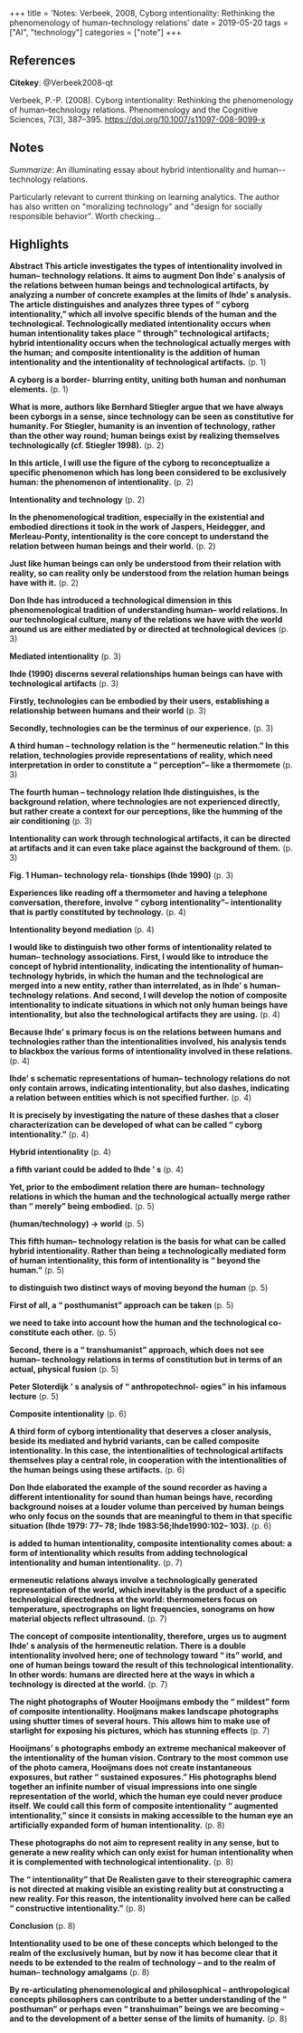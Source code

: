 +++
title = 'Notes: Verbeek, 2008, Cyborg intentionality: Rethinking the phenomenology of human–technology relations'
date = 2019-05-20
tags = ["AI", "technology"]
categories = ["note"]
+++

## References

**Citekey**: @Verbeek2008-qt

Verbeek, P.-P. (2008). Cyborg intentionality: Rethinking the phenomenology of human–technology relations. Phenomenology and the Cognitive Sciences, 7(3), 387–395. https://doi.org/10.1007/s11097-008-9099-x

## Notes

*Summarize*: An illuminating essay about hybrid intentionality and human--technology relations. 

Particularly relevant to current thinking on learning analytics. The author has also written on "moralizing technology" and "design for socially responsible behavior". Worth checking...

## Highlights

**Abstract This article investigates the types of intentionality involved in human– technology relations. It aims to augment Don Ihde’
s analysis of the relations between human beings and technological artifacts, by analyzing a number of concrete examples at the limits of Ihde’
s analysis. The article distinguishes and analyzes three types of “
cyborg intentionality,”
which all involve specific blends of the human and the technological. Technologically mediated intentionality occurs when human intentionality takes place “
through”
technological artifacts; hybrid intentionality occurs when the technological actually merges with the human; and composite intentionality is the addition of human intentionality and the intentionality of technological artifacts.** (p. 1)

**A cyborg is a border- blurring entity, uniting both human and nonhuman elements.** (p. 1)

**What is more, authors like Bernhard
Stiegler argue that we have always been cyborgs in a sense, since technology can be seen as constitutive for humanity. For Stiegler, humanity is an invention of technology, rather than the other way round; human beings exist by realizing themselves technologically (cf. Stiegler 1998).** (p. 2)

**In this article, I will use the figure of the cyborg to reconceptualize a specific phenomenon which has long been considered to be exclusively human: the phenomenon of intentionality.** (p. 2)

**Intentionality and technology** (p. 2)

**In the phenomenological tradition, especially in the existential and embodied directions it took in the work of Jaspers, Heidegger, and Merleau-Ponty, intentionality is the core concept to understand the relation between human beings and their world.** (p. 2)

**Just like human beings can only
be understood from their relation with reality, so can reality only be understood from the relation human beings have with it.** (p. 2)

**Don Ihde has introduced a technological dimension in this phenomenological tradition of understanding human–
world relations. In our technological culture, many of the relations we have with the world around us are either mediated by or directed at technological devices** (p. 3)

**Mediated intentionality** (p. 3)

**Ihde (1990) discerns several relationships human beings can have with technological artifacts** (p. 3)

**Firstly, technologies can be embodied by their users, establishing a relationship between humans and their world** (p. 3)

**Secondly, technologies can be the terminus of our experience.** (p. 3)

**A third human –
technology relation is the “
hermeneutic relation.”
In this relation, technologies provide representations of reality, which need interpretation in order to constitute a “
perception”–
like a thermomete** (p. 3)

**The fourth human –
technology relation Ihde distinguishes, is the background relation, where technologies are not experienced directly, but rather create a context for our perceptions, like the humming of the air conditioning** (p. 3)

**Intentionality can work through technological artifacts, it can be directed at artifacts and it can even take place against the background of them.** (p. 3)

**Fig. 1 Human–
technology rela- tionships (Ihde 1990)** (p. 3)

**Experiences like reading off a thermometer and having a telephone
conversation, therefore, involve “
cyborg intentionality”–
intentionality that is partly constituted by technology.** (p. 4)

**Intentionality beyond mediation** (p. 4)

**I would like to distinguish two other forms of intentionality
related to human–
technology associations. First, I would like to introduce the concept of hybrid intentionality, indicating the intentionality of human–
technology hybrids, in which the human and the technological are merged into a new entity, rather than interrelated, as in Ihde’
s human–
technology relations. And second, I will develop the notion of composite intentionality to indicate situations in which not only human beings have intentionality, but also the technological artifacts they are using.** (p. 4)

**Because
Ihde’
s primary focus is on the relations between humans and technologies rather than the intentionalities involved, his analysis tends to blackbox the various forms of intentionality involved in these relations.** (p. 4)

**Ihde’
s schematic representations of human–
technology relations do not only contain arrows, indicating intentionality, but also dashes, indicating a relation between entities which is not specified further.** (p. 4)

**It is precisely by investigating the nature of these dashes that a closer characterization can be developed of what can be called “
cyborg intentionality.”** (p. 4)

**Hybrid intentionality** (p. 4)

**a fifth variant could be added to Ihde ’ s** (p. 4)

**Yet, prior to the embodiment relation there are human–
technology relations in which the human and the technological actually merge rather than “
merely”
being embodied.** (p. 5)

**(human/technology) →
world** (p. 5)

**This fifth human–
technology relation is the basis for what can be called hybrid intentionality. Rather than being a technologically mediated form of human intentionality, this form of intentionality is “
beyond the human.”** (p. 5)

**to distinguish two distinct ways of moving beyond the human** (p. 5)

**First of all, a “
posthumanist”
approach can be taken** (p. 5)

**we need
to take into account how the human and the technological co-constitute each other.** (p. 5)

**Second, there is a “
transhumanist”
approach, which does not see human–
technology relations in terms of constitution but in terms of an actual, physical fusion** (p. 5)

**Peter Sloterdijk ’
s analysis of “
anthropotechnol- ogies”
in his infamous lecture** (p. 5)

**Composite intentionality** (p. 6)

**A third form of cyborg intentionality that deserves a closer analysis, beside its mediated and hybrid variants, can be called composite intentionality. In this case, the intentionalities of technological artifacts themselves play a central role, in cooperation with the intentionalities of the human beings using these artifacts.** (p. 6)

**Don Ihde elaborated the example of the sound recorder as
having a different intentionality for sound than human beings have, recording background noises at a louder volume than perceived by human beings who only focus on the sounds that are meaningful to them in that specific situation (Ihde 1979: 77–
78; Ihde 1983:56;Ihde1990:102–
103).** (p. 6)

**is added to human intentionality, composite intentionality comes about: a form of intentionality which results from adding technological intentionality and human intentionality.** (p. 7)

**ermeneutic relations always involve a technologically generated
representation of the world, which inevitably is the product of a specific technological directedness at the world: thermometers focus on temperature, spectrographs on light frequencies, sonograms on how material objects reflect ultrasound.** (p. 7)

**The concept of composite intentionality, therefore, urges us to augment Ihde’ s analysis of the hermeneutic relation. There is a double intentionality involved here; one of technology toward “
its”
world, and one of human beings toward the result of this technological intentionality. In other words: humans are directed here at the ways in which a technology is directed at the world.** (p. 7)

**The night photographs of Wouter Hooijmans embody the “
mildest”
form of composite intentionality. Hooijmans makes landscape photographs using shutter times of several hours. This allows him to make use of starlight for exposing his pictures, which has stunning effects** (p. 7)

**Hooijmans’
s photographs embody an extreme mechanical makeover of the intentionality of the human vision. Contrary to the most common use of the photo camera, Hooijmans does not create instantaneous exposures, but rather “
sustained exposures.”
His photographs blend together an infinite number of visual impressions into one single representation of the world, which the human eye could never produce itself. We could call this form of composite intentionality “
augmented intentionality,”
since it consists in making accessible to the human eye an artificially expanded form of human intentionality.** (p. 8)

**These photographs do not aim to represent reality in any sense, but to generate a new reality which can only exist for human intentionality when it is complemented with technological intentionality.** (p. 8)

**The “
intentionality” that De Realisten gave to their stereographic camera is not directed at making visible an existing reality but at constructing a new reality. For this reason, the intentionality involved here can be called “
constructive intentionality.”** (p. 8)

**Conclusion** (p. 8)

**Intentionality used to be one of
these concepts which belonged to the realm of the exclusively human, but by now it has become clear that it needs to be extended to the realm of technology –
and to the realm of human–
technology amalgams** (p. 8)

**By re-articulating phenomenological and philosophical – anthropological concepts philosophers can contribute to a better understanding of the “
posthuman”
or perhaps even “
transhuiman”
beings we are becoming –
and to the development of a better sense of the limits of humanity.** (p. 8)


